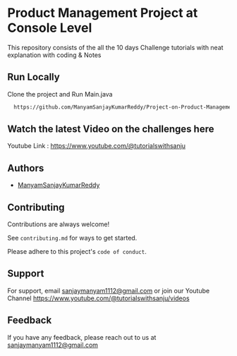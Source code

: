 
# Product Management Project at Console Level

This repository consists of the all the 10 days Challenge tutorials with neat explanation with coding & Notes



## Run Locally

Clone the project and Run Main.java 

```bash
  https://github.com/ManyamSanjayKumarReddy/Project-on-Product-Management-Console-Based.git
```


## Watch  the latest Video on the challenges here

Youtube Link : https://www.youtube.com/@tutorialswithsanju


## Authors

- [ManyamSanjayKumarReddy](https://www.github.com/ManyamSanjayKumarReddy)


## Contributing

Contributions are always welcome!

See `contributing.md` for ways to get started.

Please adhere to this project's `code of conduct`.


## Support

For support, email sanjaymanyam1112@gmail.com or join our Youtube Channel https://www.youtube.com/@tutorialswithsanju/videos


## Feedback

If you have any feedback, please reach out to us at sanjaymanyam1112@gmail.com


